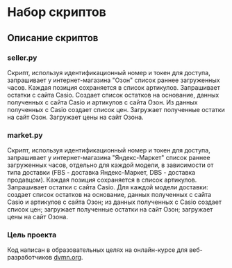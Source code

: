 # Набор скриптов

## Описание скриптов

### seller.py
Скрипт, используя идентификационный номер и токен для доступа,
запрашивает у интернет-магазина "Озон" список раннее загруженных часов. 
Каждая позиция сохраняется в список артикулов. Запрашивает остатки c сайта Сasio. 
Создает список остатков на основание, данных полученных с сайта Casio и артикулов с сайта Озон. 
Из данных полученных с Casio создает список цен. Загружает полученные остатки на сайт Озон. 
Загружает цены на сайт Озона.
### market.py
Скрипт, используя идентификационный номер и токен для доступа,
запрашивает у интернет-магазина "Яндекс-Маркет" список раннее загруженных часов, 
отдельно для каждой модели, в зависимости от типа доставки (FBS - доставка Яндекс-Маркет, 
DBS - доставка продавцом). Каждая позиция сохраняется в список артикулов. Запрашивает остатки c сайта Сasio. 
Для каждой модели доставки: cоздает список остатков на основание, данных полученных с сайта Casio и артикулов с сайта Озон;
из данных полученных с Casio создает список цен; загружает полученные остатки на сайт Озон;
загружает цены на сайт Озона.

### Цель проекта
Код написан в образовательных целях на онлайн-курсе для веб-разработчиков [dvmn.org](https://dvmn.org/).